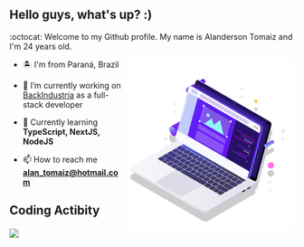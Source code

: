 ## Hello guys, what's up? :)

:octocat: Welcome to my Github profile. My name is Alanderson Tomaiz and I'm 24 years old.

<p align="left">
<img src="pc.svg" min-width="300px" max-width="300px" width="300px" align="right" alt="Computador">
</p>

- 🏝 I'm from Paraná, Brazil

- 🔭 I’m currently working on [BackIndustria](http://www.backindustria.com.br/) as a full-stack developer

- 🚀 Currently learning **TypeScript, NextJS, NodeJS**

- 📫 How to reach me **alan_tomaiz@hotmail.com**

## Coding Actibity
<img height="180em" align="center"  src="https://github-readme-stats.vercel.app/api?username=alantomaiz&count_private=true&show_icons=true&theme=omni&hide_border=true&include_all_commits=true&layout=compact&)" />